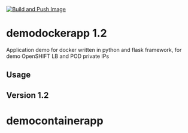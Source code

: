 [![Build and Push Image](https://github.com/xandradx/democontainerapp/actions/workflows/docker-image.yml/badge.svg?branch=main)](https://github.com/xandradx/democontainerapp/actions/workflows/docker-image.yml)

# demodockerapp 1.2
Application demo for docker written in python and flask framework, for demo OpenSHIFT LB and POD private IPs

## Usage

## Version 1.2

# democontainerapp
